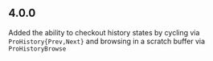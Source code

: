 ## 4.0.0 ##
Added the ability to checkout history states by cycling via
`ProHistory{Prev,Next}` and browsing in a scratch buffer via `ProHistoryBrowse`

